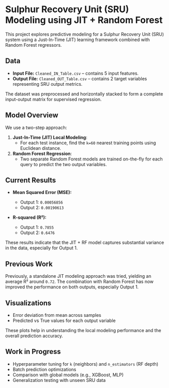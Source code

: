 # Sulphur Recovery Unit (SRU) Modeling using JIT + Random Forest

This project explores predictive modeling for a Sulphur Recovery Unit (SRU) system using a Just-In-Time (JIT) learning framework combined with Random Forest regressors.

## Data

- **Input File:** `Cleaned_IN_Table.csv` – contains 5 input features.
- **Output File:** `Cleaned_OUT_Table.csv` – contains 2 target variables representing SRU output metrics.

The dataset was preprocessed and horizontally stacked to form a complete input-output matrix for supervised regression.

##  Model Overview

We use a two-step approach:
1. **Just-In-Time (JIT) Local Modeling**:
   - For each test instance, find the `k=60` nearest training points using Euclidean distance.
2. **Random Forest Regression**:
   - Two separate Random Forest models are trained on-the-fly for each query to predict the two output variables.

## Current Results

- **Mean Squared Error (MSE):**
  - Output 1: `0.00056856`
  - Output 2: `0.00190613`

- **R-squared (R²):**
  - Output 1: `0.7855`
  - Output 2: `0.6476`

These results indicate that the JIT + RF model captures substantial variance in the data, especially for Output 1.

## Previous Work

Previously, a standalone JIT modeling approach was tried, yielding an average R² around `0.72`. The combination with Random Forest has now improved the performance on both outputs, especially Output 1.

## Visualizations

- Error deviation from mean across samples
- Predicted vs True values for each output variable

These plots help in understanding the local modeling performance and the overall prediction accuracy.

## Work in Progress

- Hyperparameter tuning for `k` (neighbors) and `n_estimators` (RF depth)
- Batch prediction optimizations
- Comparison with global models (e.g., XGBoost, MLP)
- Generalization testing with unseen SRU data


